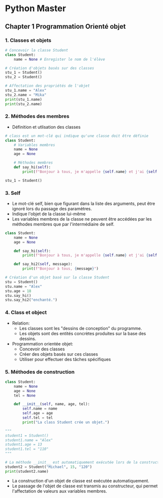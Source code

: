 # Python Master

## Chapter 1 Programmation Orienté objet
### 1. Classes et objets
```python
# Concevoir la classe Student
class Student:
    name = None # Enregister le nom de l'élève

# Création d'objets basés sur des classes
stu_1 = Student()
stu_2 = Student()

# Affectation des propriétés de l'objet
stu_1.name = "Alex"
stu_2.name = "Mika"
print(stu_1.name)
print(stu_2.name)
```
### 2. Méthodes des membres
 - Définition et utlisation des classes
```python
# class est un mot-clé qui indique qu'une classe doit être définie
class Student:
    # Variables membres
    name = None
    age = None

    # Méthodes membres
    def say_hi(self):
        print(f"Bonjour à tous, je m'appelle {self.name} et j'ai {self.age} ans.")

stu_1 = Student()
```
### 3. Self
 - Le mot-clé self, bien que figurant dans la liste des arguments, peut être ignoré lors du passage des paramètres.
 - Indique l'objet de la classe lui-même
 - Les variables membres de la classe ne peuvent être accédées par les méthodes membres que par l'intermédiaire de self.
```python
class Student:
    name = None
    age = None

    def say_hi(self):
        print(f"Bonjour à tous, je m'appelle {self.name} et j'ai {self.age} ans.")

    def say_hi2(self, message):
        print(f"Bonjour à tous, {message}")

# Création d'un objet basé sur la classe Student
stu = Student()
stu.name = "Alex"
stu.age = 18
stu.say_hi()
stu.say_hi2("enchanté.")
```
### 4. Class et object
 - Relation:
   - Les classes sont les "dessins de conception" du programme.
   - Les objets sont des entités concrètes produites sur la base des dessins.
 - Programmation orientée objet:
   - Concevoir des classes
   - Créer des objets basés sur ces classes
   - Utiliser pour effectuer des tâches spécifiques
### 5. Méthodes de construction
```python
class Student:
    name = None
    age = None
    tel = None

    def __init__(self, name, age, tel):
        self.name = name
        self.age = age
        self.tel = tel
        print("La class Student crée un objet.")

"""
student1 = Student()
student1.name = "Alex"
student1.age = 13
student1.tel = "110"
"""

# La méthode __init__ est automatiquement exécutée lors de la construction de la classe
student2 = Student("Michael", 15, "120")
print(student2.name)
```
 - La construction d'un objet de classe est exécutée automatiquement.
 - Le passage de l'objet de classe est transmis au constructeur, qui permet l'affectation de valeurs aux variables membres.